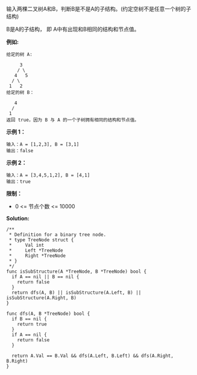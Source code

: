 输入两棵二叉树A和B，判断B是不是A的子结构。(约定空树不是任意一个树的子结构)

B是A的子结构， 即 A中有出现和B相同的结构和节点值。

**例如:**
```
给定的树 A:

     3
    / \
   4   5
  / \
 1   2
给定的树 B：

   4 
  /
 1
返回 true，因为 B 与 A 的一个子树拥有相同的结构和节点值。
```
**示例 1：**
```
输入：A = [1,2,3], B = [3,1]
输出：false
```
**示例 2：**
```
输入：A = [3,4,5,1,2], B = [4,1]
输出：true
```
**限制：**

- 0 <= 节点个数 <= 10000

**Solution:**

```golang
/**
 * Definition for a binary tree node.
 * type TreeNode struct {
 *     Val int
 *     Left *TreeNode
 *     Right *TreeNode
 * }
 */
func isSubStructure(A *TreeNode, B *TreeNode) bool {
  if A == nil || B == nil {
    return false
  }
  return dfs(A, B) || isSubStructure(A.Left, B) || isSubStructure(A.Right, B)
}

func dfs(A, B *TreeNode) bool {
  if B == nil {
    return true
  }
  if A == nil {
    return false
  }

  return A.Val == B.Val && dfs(A.Left, B.Left) && dfs(A.Right, B.Right)
}
```
